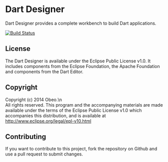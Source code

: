 # Dart Designer
Dart Designer provides a complete workbench to build Dart applications.

[![Build Status](https://travis-ci.org/dartdesigner/Dart-Designer.svg?branch=master)](https://travis-ci.org/dartdesigner/Dart-Designer)

## License
The Dart Designer is available under the Eclipse Public License v1.0. It includes components from the Eclipse Foundation, the Apache Foundation and components from the Dart Editor.

## Copyright
Copyright (c) 2014 Obeo.\n\
All rights reserved. This program and the accompanying materials
are made available under the terms of the Eclipse Public License
v1.0 which accompanies this distribution, and is available at
http://www.eclipse.org/legal/epl-v10.html

## Contributing
If you want to contribute to this project, fork the repository on Github and use a pull request to submit changes.